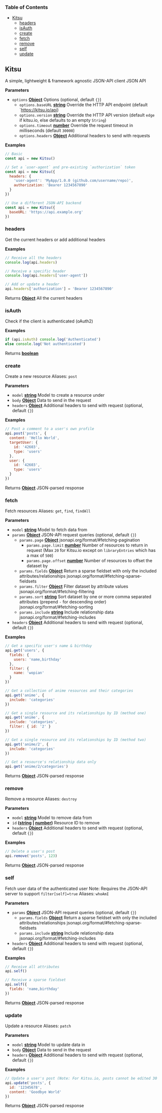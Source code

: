 <!-- Generated by documentation.js. Update this documentation by updating the source code. -->

### Table of Contents

-   [Kitsu](#kitsu)
    -   [headers](#headers)
    -   [isAuth](#isauth)
    -   [create](#create)
    -   [fetch](#fetch)
    -   [remove](#remove)
    -   [self](#self)
    -   [update](#update)

## Kitsu

A simple, lightweight & framework agnostic JSON-API client JSON API

**Parameters**

-   `options` **[Object](https://developer.mozilla.org/en-US/docs/Web/JavaScript/Reference/Global_Objects/Object)** Options (optional, default `{}`)
    -   `options.baseURL` **[string](https://developer.mozilla.org/en-US/docs/Web/JavaScript/Reference/Global_Objects/String)** Override the HTTP API endpoint (default \`<https://kitsu.io/api>)
    -   `options.version` **[string](https://developer.mozilla.org/en-US/docs/Web/JavaScript/Reference/Global_Objects/String)** Override the HTTP API version (default `edge` if kitsu.io, else defaults to an empty `String`)
    -   `options.timeout` **[number](https://developer.mozilla.org/en-US/docs/Web/JavaScript/Reference/Global_Objects/Number)** Override the request timeout in milliseconds (default `30000`)
    -   `options.headers` **[Object](https://developer.mozilla.org/en-US/docs/Web/JavaScript/Reference/Global_Objects/Object)** Additional headers to send with requests

**Examples**

```javascript
// Basic
const api = new Kitsu()
```

```javascript
// Set a `user-agent` and pre-existing `authorization` token
const api = new Kitsu({
  headers: {
    'user-agent': 'MyApp/1.0.0 (github.com/username/repo)',
    authorization: 'Bearer 1234567890'
  }
})
```

```javascript
// Use a different JSON-API backend
const api = new Kitsu({
  baseURL: 'https://api.example.org'
})
```

### headers

Get the current headers or add additional headers

**Examples**

```javascript
// Receive all the headers
console.log(api.headers)
```

```javascript
// Receive a specific header
console.log(api.headers['user-agent'])
```

```javascript
// Add or update a header
api.headers['authorization'] = 'Bearer 1234567890'
```

Returns **[Object](https://developer.mozilla.org/en-US/docs/Web/JavaScript/Reference/Global_Objects/Object)** All the current headers

### isAuth

Check if the client is authenticated (oAuth2)

**Examples**

```javascript
if (api.isAuth) console.log('Authenticated')
else console.log('Not authenticated')
```

Returns **[boolean](https://developer.mozilla.org/en-US/docs/Web/JavaScript/Reference/Global_Objects/Boolean)** 

### create

Create a new resource
Aliases: `post`

**Parameters**

-   `model` **[string](https://developer.mozilla.org/en-US/docs/Web/JavaScript/Reference/Global_Objects/String)** Model to create a resource under
-   `body` **[Object](https://developer.mozilla.org/en-US/docs/Web/JavaScript/Reference/Global_Objects/Object)** Data to send in the request
-   `headers` **[Object](https://developer.mozilla.org/en-US/docs/Web/JavaScript/Reference/Global_Objects/Object)** Additional headers to send with request (optional, default `{}`)

**Examples**

```javascript
// Post a comment to a user's own profile
api.post('posts', {
  content: 'Hello World',
  targetUser: {
    id: '42603',
    type: 'users'
  },
  user: {
    id: '42603',
    type: 'users'
  }
})
```

Returns **[Object](https://developer.mozilla.org/en-US/docs/Web/JavaScript/Reference/Global_Objects/Object)** JSON-parsed response

### fetch

Fetch resources
Aliases: `get`, `find`, `findAll`

**Parameters**

-   `model` **[string](https://developer.mozilla.org/en-US/docs/Web/JavaScript/Reference/Global_Objects/String)** Model to fetch data from
-   `params` **[Object](https://developer.mozilla.org/en-US/docs/Web/JavaScript/Reference/Global_Objects/Object)** JSON-API request queries (optional, default `{}`)
    -   `params.page` **[Object](https://developer.mozilla.org/en-US/docs/Web/JavaScript/Reference/Global_Objects/Object)** jsonapi.org/format/#fetching-pagination
        -   `params.page.limit` **[number](https://developer.mozilla.org/en-US/docs/Web/JavaScript/Reference/Global_Objects/Number)** Number of resources to return in request (Max `20` for Kitsu.io except on `libraryEntries` which has a max of `500`)
        -   `params.page.offset` **[number](https://developer.mozilla.org/en-US/docs/Web/JavaScript/Reference/Global_Objects/Number)** Number of resources to offset the dataset by
    -   `params.fields` **[Object](https://developer.mozilla.org/en-US/docs/Web/JavaScript/Reference/Global_Objects/Object)** Return a sparse fieldset with only the included attributes/relationships jsonapi.org/format/#fetching-sparse-fieldsets
    -   `params.filter` **[Object](https://developer.mozilla.org/en-US/docs/Web/JavaScript/Reference/Global_Objects/Object)** Filter dataset by attribute values jsonapi.org/format/#fetching-filtering
    -   `params.sort` **[string](https://developer.mozilla.org/en-US/docs/Web/JavaScript/Reference/Global_Objects/String)** Sort dataset by one or more comma separated attributes (prepend `-` for descending order) jsonapi.org/format/#fetching-sorting
    -   `params.include` **[string](https://developer.mozilla.org/en-US/docs/Web/JavaScript/Reference/Global_Objects/String)** Include relationship data jsonapi.org/format/#fetching-includes
-   `headers` **[Object](https://developer.mozilla.org/en-US/docs/Web/JavaScript/Reference/Global_Objects/Object)** Additional headers to send with request (optional, default `{}`)

**Examples**

```javascript
// Get a specific user's name & birthday
api.get('users', {
  fields: {
    users: 'name,birthday'
  },
  filter: {
    name: 'wopian'
  }
})
```

```javascript
// Get a collection of anime resources and their categories
api.get('anime', {
  include: 'categories'
})
```

```javascript
// Get a single resource and its relationships by ID (method one)
api.get('anime', {
  include: 'categories',
  filter: { id: '2' }
})
```

```javascript
// Get a single resource and its relationships by ID (method two)
api.get('anime/2', {
  include: 'categories'
})
```

```javascript
// Get a resource's relationship data only
api.get('anime/2/categories')
```

Returns **[Object](https://developer.mozilla.org/en-US/docs/Web/JavaScript/Reference/Global_Objects/Object)** JSON-parsed response

### remove

Remove a resource
Aliases: `destroy`

**Parameters**

-   `model` **[string](https://developer.mozilla.org/en-US/docs/Web/JavaScript/Reference/Global_Objects/String)** Model to remove data from
-   `id` **([string](https://developer.mozilla.org/en-US/docs/Web/JavaScript/Reference/Global_Objects/String) \| [number](https://developer.mozilla.org/en-US/docs/Web/JavaScript/Reference/Global_Objects/Number))** Resource ID to remove
-   `headers` **[Object](https://developer.mozilla.org/en-US/docs/Web/JavaScript/Reference/Global_Objects/Object)** Additional headers to send with request (optional, default `{}`)

**Examples**

```javascript
// Delete a user's post
api.remove('posts', 123)
```

Returns **[Object](https://developer.mozilla.org/en-US/docs/Web/JavaScript/Reference/Global_Objects/Object)** JSON-parsed response

### self

Fetch user data of the authenticated user
Note: Requires the JSON-API server to support `filter[self]=true`
Aliases: `whoAmI`

**Parameters**

-   `params` **[Object](https://developer.mozilla.org/en-US/docs/Web/JavaScript/Reference/Global_Objects/Object)** JSON-API request queries (optional, default `{}`)
    -   `params.fields` **[Object](https://developer.mozilla.org/en-US/docs/Web/JavaScript/Reference/Global_Objects/Object)** Return a sparse fieldset with only the included attributes/relationships jsonapi.org/format/#fetching-sparse-fieldsets
    -   `params.include` **[string](https://developer.mozilla.org/en-US/docs/Web/JavaScript/Reference/Global_Objects/String)** Include relationship data jsonapi.org/format/#fetching-includes
-   `headers` **[Object](https://developer.mozilla.org/en-US/docs/Web/JavaScript/Reference/Global_Objects/Object)** Additional headers to send with request (optional, default `{}`)

**Examples**

```javascript
// Receive all attributes
api.self()
```

```javascript
// Receive a sparse fieldset
api.self({
  fields: 'name,birthday'
})
```

Returns **[Object](https://developer.mozilla.org/en-US/docs/Web/JavaScript/Reference/Global_Objects/Object)** JSON-parsed response

### update

Update a resource
Aliases: `patch`

**Parameters**

-   `model` **[string](https://developer.mozilla.org/en-US/docs/Web/JavaScript/Reference/Global_Objects/String)** Model to update data in
-   `body` **[Object](https://developer.mozilla.org/en-US/docs/Web/JavaScript/Reference/Global_Objects/Object)** Data to send in the request
-   `headers` **[Object](https://developer.mozilla.org/en-US/docs/Web/JavaScript/Reference/Global_Objects/Object)** Additional headers to send with request (optional, default `{}`)

**Examples**

```javascript
// Update a user's post (Note: For Kitsu.io, posts cannot be edited 30 minutes after creation)
api.update('posts', {
  id: '12345678',
  content: 'Goodbye World'
})
```

Returns **[Object](https://developer.mozilla.org/en-US/docs/Web/JavaScript/Reference/Global_Objects/Object)** JSON-parsed response
